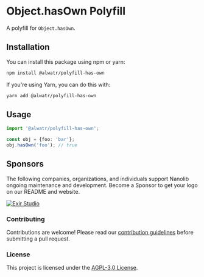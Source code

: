 # Object.hasOwn Polyfill

A polyfill for `Object.hasOwn`.

## Installation

You can install this package using npm or yarn:

```bash
npm install @alwatr/polyfill-has-own
```

If you're using Yarn, you can do this with:

```bash
yarn add @alwatr/polyfill-has-own
```

## Usage

```ts
import '@alwatr/polyfill-has-own';

const obj = {foo: 'bar'};
obj.hasOwn('foo'); // true
```

## Sponsors

The following companies, organizations, and individuals support Nanolib ongoing maintenance and development. Become a Sponsor to get your logo on our README and website.

[![Exir Studio](https://avatars.githubusercontent.com/u/181194967?s=200&v=4)](https://exirstudio.com)

### Contributing

Contributions are welcome! Please read our [contribution guidelines](https://github.com/Alwatr/.github/blob/next/CONTRIBUTING.md) before submitting a pull request.

### License

This project is licensed under the [AGPL-3.0 License](LICENSE).
